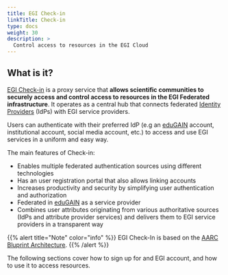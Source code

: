 ```yaml
---
title: EGI Check-in
linkTitle: Check-in
type: docs
weight: 30
description: >
  Control access to resources in the EGI Cloud
---
```


## What is it?

[EGI Check-in](https://www.egi.eu/services/check-in/) is a proxy service that
**allows scientific communities to securely access and control access to
resources in the EGI Federated infrastructure**. It operates as a central hub
that connects federated [Identity Providers](../../../providers/check-in/idp) (IdPs)
with EGI service providers.

Users can authenticate with their preferred IdP
(e.g an [eduGAIN](https://edugain.org) account, institutional account,
social media account, etc.) to access and use EGI services in a uniform
and easy way.

The main features of Check-in:

- Enables multiple federated authentication sources using different technologies
- Has an user registration portal that also allows linking accounts
- Increases productivity and security by simplifying user authentication and authorization
- Federated in [eduGAIN](https://edugain.org) as a service provider
- Combines user attributes originating from various authoritative sources
  (IdPs and attribute provider services) and delivers them to EGI service
  providers in a transparent way

{{% alert title="Note" color="info" %}} EGI Check-In is based on
the [AARC Bluprint Architecture](https://aarc-project.eu/architecture/).
{{% /alert %}}

The following sections cover how to sign up for and EGI account, and how to
use it to access resources.
